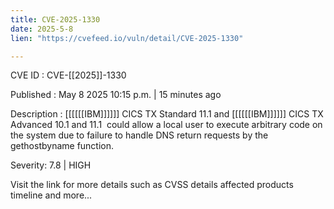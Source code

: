 ```yaml
---
title: CVE-2025-1330
date: 2025-5-8
lien: "https://cvefeed.io/vuln/detail/CVE-2025-1330"

---
```


CVE ID : CVE-[[2025]]-1330

Published :  May 8
2025
10:15 p.m. | 15 minutes ago

Description : [[[[[[IBM]]]]]] CICS TX Standard 11.1 and [[[[[[IBM]]]]]] CICS TX Advanced 10.1 and 11.1  could allow a local user to execute arbitrary code on the system due to failure to handle DNS return requests by the gethostbyname  function.

Severity: 7.8 | HIGH

Visit the link for more details
such as CVSS details
affected products
timeline
and more...
